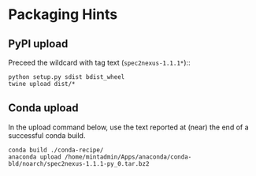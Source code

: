 # Packaging Hints

## PyPI upload

Preceed the wildcard with tag text (`spec2nexus-1.1.1*`)::

	python setup.py sdist bdist_wheel
	twine upload dist/*

## Conda upload

In the upload command below, use the text reported 
at (near) the end of a successful conda build.

	conda build ./conda-recipe/
	anaconda upload /home/mintadmin/Apps/anaconda/conda-bld/noarch/spec2nexus-1.1.1-py_0.tar.bz2
